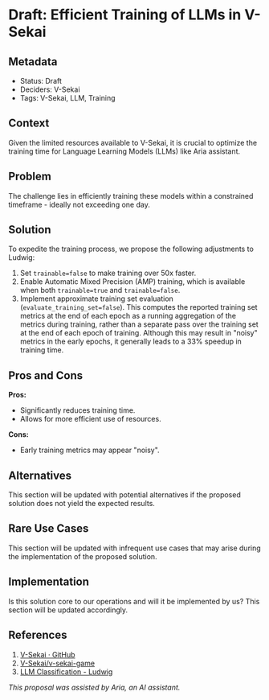 # Draft: Efficient Training of LLMs in V-Sekai

## Metadata

- Status: Draft
- Deciders: V-Sekai
- Tags: V-Sekai, LLM, Training

## Context

Given the limited resources available to V-Sekai, it is crucial to optimize the training time for Language Learning Models (LLMs) like Aria assistant.

## Problem

The challenge lies in efficiently training these models within a constrained timeframe - ideally not exceeding one day.

## Solution

To expedite the training process, we propose the following adjustments to Ludwig:

1. Set `trainable=false` to make training over 50x faster.
2. Enable Automatic Mixed Precision (AMP) training, which is available when both `trainable=true` and `trainable=false`.
3. Implement approximate training set evaluation (`evaluate_training_set=false`). This computes the reported training set metrics at the end of each epoch as a running aggregation of the metrics during training, rather than a separate pass over the training set at the end of each epoch of training. Although this may result in "noisy" metrics in the early epochs, it generally leads to a 33% speedup in training time.

## Pros and Cons

**Pros:**

- Significantly reduces training time.
- Allows for more efficient use of resources.

**Cons:**

- Early training metrics may appear "noisy".

## Alternatives

This section will be updated with potential alternatives if the proposed solution does not yield the expected results.

## Rare Use Cases

This section will be updated with infrequent use cases that may arise during the implementation of the proposed solution.

## Implementation

Is this solution core to our operations and will it be implemented by us? This section will be updated accordingly.

## References

1. [V-Sekai · GitHub](https://github.com/v-sekai)
2. [V-Sekai/v-sekai-game](https://github.com/v-sekai/v-sekai-game)
3. [LLM Classification - Ludwig](https://ludwig.ai/latest/examples/llms/llm_classification/)

_This proposal was assisted by Aria, an AI assistant._
